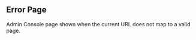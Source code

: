 Error Page
----------
Admin Console page shown when the current URL does not map to a valid page.

[icon]: fa://fa-file-text/#aacf80
